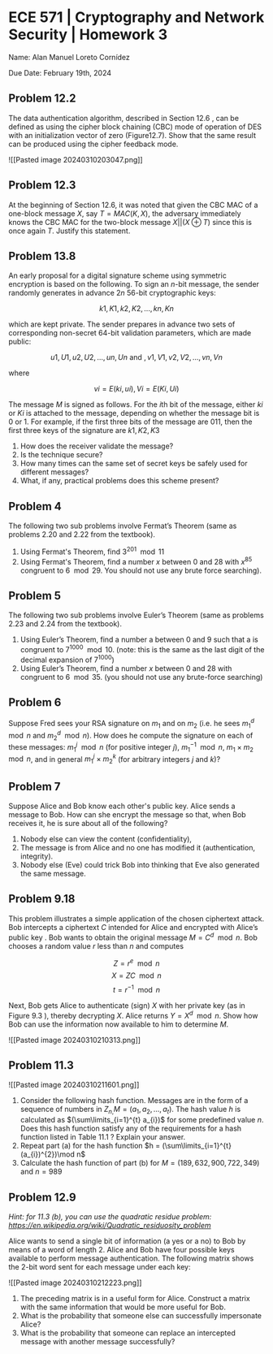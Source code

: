 # ECE 571 | Cryptography and Network Security | Homework 3

Name: Alan Manuel Loreto Cornídez

Due Date: February 19th, 2024

## Problem 12.2 

The data authentication algorithm, described in Section 12.6 , can be defined as using the cipher block chaining (CBC) mode of operation of DES with an initialization vector of zero (Figure12.7). Show that the same result can be produced using the cipher feedback mode.

![[Pasted image 20240310203047.png]]




## Problem 12.3 


At the beginning of Section 12.6, it was noted that given the CBC MAC of a one-block message $X$, say $T = MAC(K, X)$,  the adversary immediately knows the CBC MAC for the two-block message $X||(X \oplus T)$ since this is once again $T$. Justify this statement. 


## Problem 13.8

An early proposal for a digital signature scheme using symmetric
encryption is based on the following. To sign an $n$-bit  message,
the sender randomly generates in advance $2n$ 56-bit cryptographic keys:

$$k1, K1, k2, K2,  ..., kn, Kn$$

which are kept private. The sender prepares in advance two sets
of corresponding non-secret 64-bit validation parameters, which
are made public:

$$u1, U1, u2, U2, ..., un, Un \text{ and }, v1, V1, v2, V2, ..., vn, Vn$$

where

$$vi = E(ki, ui), Vi = E(Ki, Ui)$$


The message $M$ is signed as follows. For the $i$th bit of the
message, either $ki$ or $Ki$ is attached to the message, depending on
whether the message bit is 0 or 1. For example, if the first three
bits of the message are 011, then the first three keys of the signature are $k1, K2, K3$


1. How does the receiver validate the message?
2. Is the technique secure? 
3. How many times can the same set of secret keys be safely used for different messages?
4. What, if any, practical problems does this scheme present?



## Problem 4 

The following two sub problems involve Fermat’s Theorem (same as problems 2.20 and 2.22
from the textbook).

1. Using Fermat's Theorem, find $3^{201}\mod 11$
2. Using Fermat's Theorem, find a number $x$ between $0$ and $28$ with $x^{85}$ congruent to $6 \mod 29$. You should not use any brute force searching).

## Problem 5

The following two sub problems involve Euler’s Theorem (same as problems 2.23 and 2.24
from the textbook). 

1. Using Euler’s Theorem, find a number a between 0 and 9 such that a is congruent to $7^{1000}\mod 10$. (note: this is the same as the last digit of the decimal expansion of $7^{1000}$)
2. Using Euler’s Theorem, find a number $x$ between $0$ and $28$ with congruent to $6 \mod 35$.
(you should not use any brute-force searching)

## Problem 6

Suppose Fred sees your RSA signature on $m_{1}$ and on $m_{2}$ (i.e. he sees $m_{1}^{d}\mod n$ and $m_{2}^{d}\mod n$). How does he compute the signature on each of these messages: $m_{1}^{j}\mod n$ (for positive integer $j$), $m_{1}^{-1} \mod n$, $m_{1} \times m_{2} \mod n$, and in general $m_{1}^{j}\times m_{2}^{k}$ (for arbitrary integers $j$ and $k$)?


## Problem 7

Suppose Alice and Bob know each other's public key. Alice sends a message to Bob.
How can she encrypt the message so that, when Bob receives it, he is sure about all of the following? 


1. Nobody else can view the content (confidentiality),
2. The message is from Alice and no one has modified it (authentication, integrity).
3. Nobody else (Eve) could trick Bob into thinking that Eve also generated the same message.


## Problem 9.18


This problem illustrates a simple application of the chosen ciphertext attack. Bob intercepts a ciphertext $C$ intended for Alice and encrypted with Alice’s public key . Bob wants to obtain the original message $M = C^{d}\mod n$. Bob chooses a random value $r$ less than $n$ and computes

$$Z = r^{e}\mod n$$
$$X = ZC\mod n$$
$$t = r^{-1}\mod n$$

Next, Bob gets Alice to authenticate (sign) $X$ with her private key (as in Figure 9.3 ), thereby decrypting $X$. Alice returns $Y = X^{d}\mod n$. Show how Bob can use the information now available to him to determine $M$.

![[Pasted image 20240310210313.png]]


## Problem 11.3


   
   ![[Pasted image 20240310211601.png]]
   
1. Consider the following hash function. Messages are in the form of a sequence of numbers in $Z_{n,}M = (a_{1}, a_{2}, ..., a_{t})$. The hash value $h$ is calculated as $(\sum\limits_{i=1}^{t} a_{i})$ for some predefined value $n$. Does this hash function satisfy any of the requirements for a hash function listed in Table 11.1 ? Explain your answer.
2. Repeat part (a) for the hash function $h = (\sum\limits_{i=1}^{t}(a_{i})^{2})\mod n$
3. Calculate the hash function of part (b) for $M = (189, 632, 900, 722, 349)$ and $n =989$



## Problem 12.9

*Hint: for 11.3 (b), you can use the quadratic residue problem: https://en.wikipedia.org/wiki/Quadratic_residuosity_problem*

Alice wants to send a single bit of information (a yes or a no) to
Bob by means of a word of length 2. Alice and Bob have four
possible keys available to perform message authentication. The
following matrix shows the 2-bit word sent for each message
under each key:


![[Pasted image 20240310212223.png]]

1. The preceding matrix is in a useful form for Alice. Construct a matrix with the same information that would be more useful for Bob.
2. What is the probability that someone else can successfully impersonate Alice?
3. What is the probability that someone can replace an intercepted message with another message successfully?





